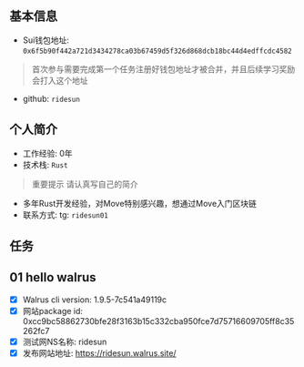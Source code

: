 ## 基本信息
- Sui钱包地址: `0x6f5b90f442a721d3434278ca03b67459d5f326d868dcb18bc44d4edffcdc4582`
> 首次参与需要完成第一个任务注册好钱包地址才被合并，并且后续学习奖励会打入这个地址
- github: `ridesun`

## 个人简介
- 工作经验: 0年
- 技术栈: `Rust`
> 重要提示 请认真写自己的简介
- 多年Rust开发经验，对Move特别感兴趣，想通过Move入门区块链
- 联系方式: tg: `ridesun01`

## 任务

##   01 hello walrus
- [x] Walrus cli version: 1.9.5-7c541a49119c
- [x] 网站package id: 0xcc9bc58862730bfe28f3163b15c332cba950fce7d75716609705ff8c35262fc7
- [x] 测试网NS名称: ridesun
- [x] 发布网站地址: https://ridesun.walrus.site/ 
